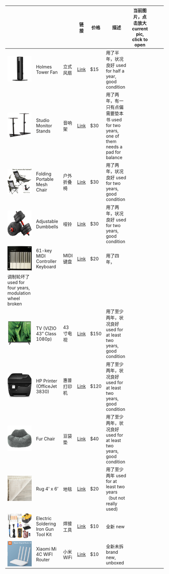
| |  |  | 链接 | 价格 | 描述 | 当前图片，点击放大 current pic, click to open |  |  |  |
| -- | --- | --- | --- | --- | --- | --- | --- | --- | --- |
| <img src="https://github.com/likelian/sale/blob/main/pic/fan.png" height="80" width="80" > | Holmes Tower Fan | 立式风扇 | [Link](https://www.target.com/p/holmes-31-34-manual-tower-oscillating-fan-black/-/A-84300313) | $15 | 用了半年，状况良好  used for half a year, good condition |  |  |  |  |
| <img src="https://github.com/likelian/sale/blob/main/pic/stands.png" height="80" width="80" > | Studio Monitor Stands  | 音响架 | [Link](https://www.sweetwater.com/store/detail/MonitorStd--on-stage-stands-sms6000-p-studio-monitor-stands-pair) | $30 | 用了两年，有一只有点偏需要垫本书  used for two years, one of them needs a pad for balance |  |  |  |  |
| <img src="https://github.com/likelian/sale/blob/main/pic/chair.png" height="80" width="80" > | Folding Portable Mesh Chair | 户外折叠椅 | [Link](https://www.amazon.com/gp/product/B07GP6875S/ref=ppx_yo_dt_b_asin_title_o07_s00?ie=UTF8&psc=1) | $30 | 用了两年，状况良好  used for two years, good condition |  |  |  |  |
| <img src="https://github.com/likelian/sale/blob/main/pic/dumbbell.png" height="80" width="80" > | Adjustable Dumbbells | 哑铃 | [Link](https://www.amazon.com/gp/product/B08KJHX6BY/ref=ppx_yo_dt_b_asin_title_o02_s00?ie=UTF8&psc=1) | $30 | 用了两年，状况良好  used for two years, good condition |  |  |  |  |
| <img src="https://github.com/likelian/sale/blob/main/pic/keys.png" height="80" width="80" > | 61-key MIDI Controller Keyboard | MIDI键盘 | [Link](https://www.sweetwater.com/store/detail/ImpactiX61--nektar-impact-ix61-61-key-midi-controller-keyboard) | $20 | 用了四年，
调制轮坏了  used for four years, modulation wheel broken |  |  |  |  |
| <img src="https://github.com/likelian/sale/blob/main/pic/tv.png" height="80" width="80" > | TV (VIZIO 43” Class 1080p) | 43寸电视 | [Link](https://www.bestbuy.com/site/questions/vizio-43-class-42-5-diag--led-1080p-hdtv/5679000) | $150 | 用了至少两年，状况良好  used for at least two years, good condition |  |  |  |  |
| <img src="https://github.com/likelian/sale/blob/main/pic/printer.png" height="80" width="80" > | HP Printer (OfficeJet 3830) | 惠普打印机 | [Link](https://www.amazon.com/HP-OfficeJet-Wireless-Replenishment-K7V40A/dp/B013SKI4EM) | $120 | 用了至少两年，状况良好  used for at least two years, good condition |  |  |  |  |
| <img src="https://github.com/likelian/sale/blob/main/pic/fur.jpeg" height="80" width="80" > | Fur Chair | 豆袋垫 | [Link](https://www.walmart.com/ip/Big-Joe-Chillum-Loveseat-Fuf-Chair/16923007) | $40 | 用了至少两年，状况良好  used for at least two years, good condition |  |  |  |  |
| <img src="https://github.com/likelian/sale/blob/main/pic/rug.png" height="80" width="80" > | Rug 4' x 6’ | 地毯 | [Link](https://www.amazon.com/SAFAVIEH-Collection-Moroccan-Non-Shedding-Entryway/dp/B01M12RPE1) | $20 | 用了至少两年  used for at least two years （but not really used) |  |  |  | 
| <img src="https://github.com/likelian/sale/blob/main/pic/soldering.png" height="80" width="80" > | Electric Soldering Iron Gun Tool Kit  | 焊接工具 | [Link](https://www.ebay.com/itm/293076031560) | $10 | 全新 new |  |  |  | 
| <img src="https://github.com/likelian/sale/blob/main/pic/wifi.png" height="80" width="80" > | Xiaomi Mi 4C WIFI Router | 小米WiFi | [Link](https://www.ebay.com/itm/402658818424?hash=item5dc055f978:g:NPwAAOSwMj9gDd19) | $10 | 全新未拆 brand new, unboxed |  |  |  | 
